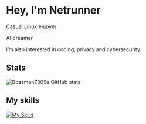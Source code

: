 # Hey, I'm Netrunner
Casual Linux enjoyer

AI dreamer

I’m also interested in coding, privacy and cybersecurity 

## Stats
![Bossman7309s GitHub stats](https://github-readme-stats.vercel.app/api?username=IUseDebianBtw&show_icons=true&theme=dark)

## My skills
[![My Skills](https://skillicons.dev/icons?i=linux,bsd,vim,raspberrypi,docker,cloudflare,git,python,bash,html,css)](https://skillicons.dev)
